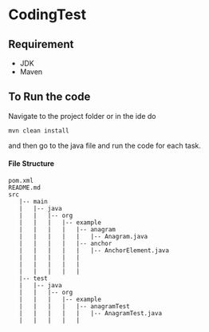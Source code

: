 # CodingTest

## Requirement
- JDK
- Maven

## To Run the code
Navigate to the project folder or in the ide do
```
mvn clean install
```
and then go to the java file and run the code for each task.

#### File Structure

```
pom.xml
README.md
src
   |-- main
   |   |-- java
   |   |   |-- org
   |   |   |   |-- example
   |   |   |   |   |-- anagram
   |   |   |   |   |   |-- Anagram.java
   |   |   |   |   |-- anchor
   |   |   |   |   |   |-- AnchorElement.java
   |   |   |   |   |   
   |   |   |   |   |   
   |   |   |   |   |   
   |-- test
   |   |-- java
   |   |   |-- org
   |   |   |   |-- example
   |   |   |   |   |-- anagramTest
   |   |   |   |   |   |-- AnagramTest.java
   |   |   |   |   |   

```
